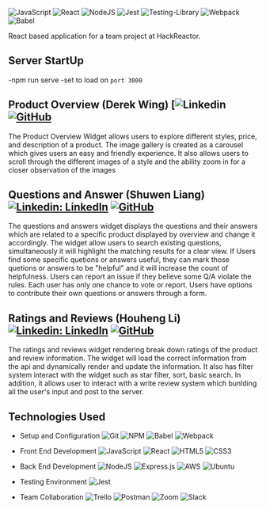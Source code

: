 ![JavaScript](https://img.shields.io/badge/javascript-%23323330.svg?style=for-the-badge&logo=javascript&logoColor=%23F7DF1E)
![React](https://img.shields.io/badge/react-%2320232a.svg?style=for-the-badge&logo=react&logoColor=%2361DAFB)
![NodeJS](https://img.shields.io/badge/node.js-6DA55F?style=for-the-badge&logo=node.js&logoColor=white)
![Jest](https://img.shields.io/badge/-jest-%23C21325?style=for-the-badge&logo=jest&logoColor=white)
![Testing-Library](https://img.shields.io/badge/-TestingLibrary-%23E33332?style=for-the-badge&logo=testing-library&logoColor=white)
![Webpack](https://img.shields.io/badge/webpack-%238DD6F9.svg?style=for-the-badge&logo=webpack&logoColor=black)
![Babel](https://img.shields.io/badge/Babel-F9DC3e?style=for-the-badge&logo=babel&logoColor=black)

React based application for a team project at HackReactor.

## Server StartUp

-npm run serve
-set to load on `port 3000`

## Product Overview (Derek Wing) [![Linkedin](https://www.linkedin.com/in/derek-wing-a9a181152/) [![GitHub](https://github.com/derekwing)](https://github.com/derekwing)

The Product Overview Widget allows users to explore different styles, price, and description of a product. The image gallery is created as a carousel which gives users an easy and friendly experience. It also allows users to scroll through the different images of a style and the ability zoom in for a closer observation of the images

## Questions and Answer (Shuwen Liang) [![Linkedin: LinkedIn](https://img.shields.io/badge/linkedin-%230077B5.svg?style=for-the-badge&logo=linkedin&logoColor=white&link=https://www.linkedin.com/in/ryangrantrhoads/)](https://www.linkedin.com/in/shuwen-liang-855067194/) [![GitHub](https://img.shields.io/badge/github-%23121011.svg?style=for-the-badge&logo=github&logoColor=white&link=https://github.com/rgrhoads)](https://github.com/midolake)

The questions and answers widget displays the questions and their answers which are related to a specific product displayed by overview and change it accordingly. The widget allow users to search existing questions, simultaneously it will highlight the matching results for a clear view. If Users find some specific quetions or answers useful, they can mark those quetions or answers to be "helpful" and it will increase the count of helpfulness. Users can report an issue if they believe some Q/A violate the rules. Each user has only one chance to vote or report. Users have options to contribute their own questions or answers through a form.

## Ratings and Reviews (Houheng Li) [![Linkedin: LinkedIn](https://img.shields.io/badge/linkedin-%230077B5.svg?style=for-the-badge&logo=linkedin&logoColor=white&link=https://www.linkedin.com/in/ryangrantrhoads/)](https://www.linkedin.com/in/houheng-li-9a0485123/) [![GitHub](https://img.shields.io/badge/github-%23121011.svg?style=for-the-badge&logo=github&logoColor=white&link=https://github.com/rgrhoads)](https://github.com/willbie)

The ratings and reviews widget rendering break down ratings of the product and review information. The widget will load the correct information from the api and dynamically render and update the information. It also has filter system interact with the widget such as star filter, sort, basic search. In addition, it allows user to interact with a write review system which bunlding all the user's input and post to the server.

## Technologies Used

- Setup and Configuration
  ![Git](https://img.shields.io/badge/git-%23F05033.svg?style=for-the-badge&logo=git&logoColor=white)
  ![NPM](https://img.shields.io/badge/NPM-%23000000.svg?style=for-the-badge&logo=npm&logoColor=white)
  ![Babel](https://img.shields.io/badge/Babel-F9DC3e?style=for-the-badge&logo=babel&logoColor=black)
  ![Webpack](https://img.shields.io/badge/webpack-%238DD6F9.svg?style=for-the-badge&logo=webpack&logoColor=black)

- Front End Development
  ![JavaScript](https://img.shields.io/badge/javascript-%23323330.svg?style=for-the-badge&logo=javascript&logoColor=%23F7DF1E)
  ![React](https://img.shields.io/badge/react-%2320232a.svg?style=for-the-badge&logo=react&logoColor=%2361DAFB)
  ![HTML5](https://img.shields.io/badge/html5-%23E34F26.svg?style=for-the-badge&logo=html5&logoColor=white)
  ![CSS3](https://img.shields.io/badge/css3-%231572B6.svg?style=for-the-badge&logo=css3&logoColor=white)

- Back End Development
  ![NodeJS](https://img.shields.io/badge/node.js-6DA55F?style=for-the-badge&logo=node.js&logoColor=white)
  ![Express.js](https://img.shields.io/badge/express.js-%23404d59.svg?style=for-the-badge&logo=express&logoColor=%2361DAFB)
  ![AWS](https://img.shields.io/badge/AWS-%23FF9900.svg?style=for-the-badge&logo=amazon-aws&logoColor=white)
  ![Ubuntu](https://img.shields.io/badge/Ubuntu-E95420?style=for-the-badge&logo=ubuntu&logoColor=white)

- Testing Environment
  ![Jest](https://img.shields.io/badge/-jest-%23C21325?style=for-the-badge&logo=jest&logoColor=white)

- Team Collaboration
  ![Trello](https://img.shields.io/badge/Trello-%23026AA7.svg?style=for-the-badge&logo=Trello&logoColor=white)
  ![Postman](https://img.shields.io/badge/Postman-FF6C37?style=for-the-badge&logo=postman&logoColor=white)
  ![Zoom](https://img.shields.io/badge/Zoom-2D8CFF?style=for-the-badge&logo=zoom&logoColor=white)
  ![Slack](https://img.shields.io/badge/Slack-4A154B?style=for-the-badge&logo=slack&logoColor=white)
